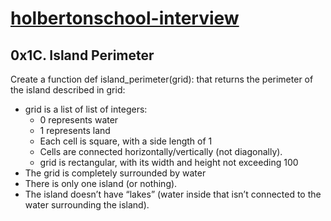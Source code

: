# [holbertonschool-interview](https://github.com/dalexach/holbertonschool-interview)
## 0x1C. Island Perimeter

Create a function def island_perimeter(grid): that returns the perimeter of the island described in grid:

- grid is a list of list of integers:
    - 0 represents water
    - 1 represents land
    - Each cell is square, with a side length of 1
    - Cells are connected horizontally/vertically (not diagonally).
    - grid is rectangular, with its width and height not exceeding 100
- The grid is completely surrounded by water
- There is only one island (or nothing).
- The island doesn’t have “lakes” (water inside that isn’t connected to the water surrounding the island).

